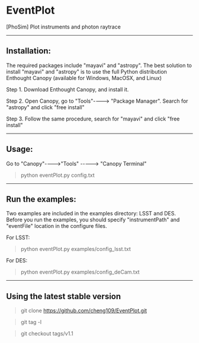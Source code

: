# EventPlot
[PhoSim] Plot instruments and photon raytrace

--------------
Installation: 
--------------
The required packages include "mayavi" and "astropy". 
The best solution to install "mayavi" and "astropy" is to use the full Python distribution Enthought Canopy (available for Windows, MacOSX, and Linux)

Step 1.  Download Enthought Canopy, and install it. 

Step 2.  Open Canopy, go to "Tools"----> "Package Manager".  Search for "astropy" and click "free install"

Step 3.  Follow the same procedure, search for "mayavi" and click "free install" 


--------------
Usage: 
--------------
Go to "Canopy"---->"Tools" -----> "Canopy Terminal" 
> python eventPlot.py config.txt

------------------
Run the examples:
------------------
Two examples are included in the examples directory: LSST and DES. 
Before you run the examples, you should specify "instrumentPath" and "eventFile" location in the configure files. 

For LSST:  
> python eventPlot.py examples/config_lsst.txt

For DES: 
> python eventPlot.py examples/config_deCam.txt

---------------------------------
Using the latest stable version
---------------------------------
> git clone https://github.com/cheng109/EventPlot.git

> git tag -l

> git checkout tags/v1.1







